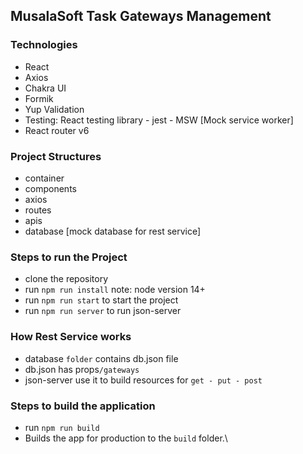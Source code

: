 ## MusalaSoft Task Gateways Management 

### Technologies
* React
* Axios
* Chakra UI
* Formik
* Yup Validation 
* Testing: React testing library - jest - MSW [Mock service worker]
* React router v6

### Project Structures
* container
* components
* axios
* routes
* apis
* database [mock database for rest service]

### Steps to run the Project
* clone the repository
* run `npm run install` note: node version 14+
* run `npm run start` to start the project
* run `npm run server` to run json-server

### How Rest Service works
* database `folder` contains db.json file
* db.json has props`/gateways`
* json-server use it to build resources for `get - put - post`


### Steps to build the application
* run `npm run build`
* Builds the app for production to the `build` folder.\


